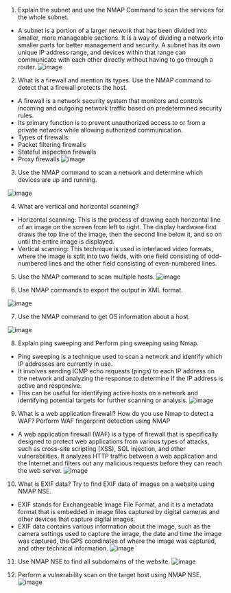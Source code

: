 1) Explain the subnet and use the NMAP Command to scan the services for the whole subnet.
- A subnet is a portion of a larger network that has been divided into smaller, more manageable sections. It is a way of dividing a network into smaller parts for better management and security. A subnet has its own unique IP address range, and devices within that range can communicate with each other directly without having to go through a router.
![image](https://user-images.githubusercontent.com/65653010/226183010-3d91bb16-2353-48af-acc7-889811aa4c24.png)



2) What is a firewall and mention its types. Use the NMAP command to detect that a firewall protects the host.
- A firewall is a network security system that monitors and controls incoming and outgoing network traffic based on predetermined security rules. 
- Its primary function is to prevent unauthorized access to or from a private network while allowing authorized communication.
- Types of firewalls:
- Packet filtering firewalls
- Stateful inspection firewalls
- Proxy firewalls
![image](https://user-images.githubusercontent.com/65653010/226183166-0b4a49e9-769e-4959-a74e-c8e9fd301b9e.png)


3)  Use the NMAP command to scan a network and determine which devices are up and running.

![image](https://user-images.githubusercontent.com/65653010/226183268-48a64bd6-49d0-4015-a82a-d6aff6cfc888.png)

4)  What are vertical and horizontal scanning?
- Horizontal scanning: This is the process of drawing each horizontal line of an image on the screen from left to right. The display hardware first draws the top line of the image, then the second line below it, and so on until the entire image is displayed.
- Vertical scanning: This technique is used in interlaced video formats, where the image is split into two fields, with one field consisting of odd-numbered lines and the other field consisting of even-numbered lines. 

5) Use the NMAP command to scan multiple hosts.
![image](https://user-images.githubusercontent.com/65653010/226183413-fbacde48-4c6f-45f5-b26c-e14b42c6f734.png)

6) Use NMAP commands to export the output in XML format.
  
![image](https://user-images.githubusercontent.com/65653010/226183953-a5fd5034-cd2c-46f8-9ec6-3a68eb7b1ef3.png)

  
7) Use the NMAP command to get OS information about a host. 
  
  ![image](https://user-images.githubusercontent.com/65653010/226184067-abe934ee-2531-4f55-bbdd-4021f06323fe.png)

8) Explain ping sweeping and Perform ping sweeping using Nmap.
 - Ping sweeping is a technique used to scan a network and identify which IP addresses are currently in use. 
 - It involves sending ICMP echo requests (pings) to each IP address on the network and analyzing the response to determine if the IP address is active and responsive. 
  - This can be useful for identifying active hosts on a network and identifying potential targets for further scanning or analysis.
![image](https://user-images.githubusercontent.com/65653010/226184238-871c4453-3627-4567-9851-1d5084fb07a1.png)

9) What is a web application firewall? How do you use Nmap to detect a WAF? Perform WAF fingerprint detection using NMAP
- A web application firewall (WAF) is a type of firewall that is specifically designed to protect web applications from various types of attacks, such as cross-site scripting (XSS), SQL injection, and other vulnerabilities. It analyzes HTTP traffic between a web application and the Internet and filters out any malicious requests before they can reach the web server.
 ![image](https://user-images.githubusercontent.com/65653010/226184409-70e22f4d-f757-40e1-a742-4988e0129882.png)

10) What is EXIF data?  Try to find EXIF data of images on a website using NMAP NSE.
- EXIF stands for Exchangeable Image File Format, and it is a metadata format that is embedded in image files captured by digital cameras and other devices that capture digital images.
- EXIF data contains various information about the image, such as the camera settings used to capture the image, the date and time the image was captured, the GPS coordinates of where the image was captured, and other technical information.
  ![image](https://user-images.githubusercontent.com/65653010/226184571-86ff29cb-53f4-4335-9f3c-f68dc5e2e4f4.png)


11) Use NMAP NSE to find all subdomains of the website. 
  ![image](https://user-images.githubusercontent.com/65653010/226184764-a3cca821-2ba1-48ad-a10f-6cc8254b5672.png)

12) Perform a vulnerability scan on the target host using NMAP NSE.
  ![image](https://user-images.githubusercontent.com/65653010/226185238-2faa5a92-8c01-4bb4-942c-d425714f971f.png)

